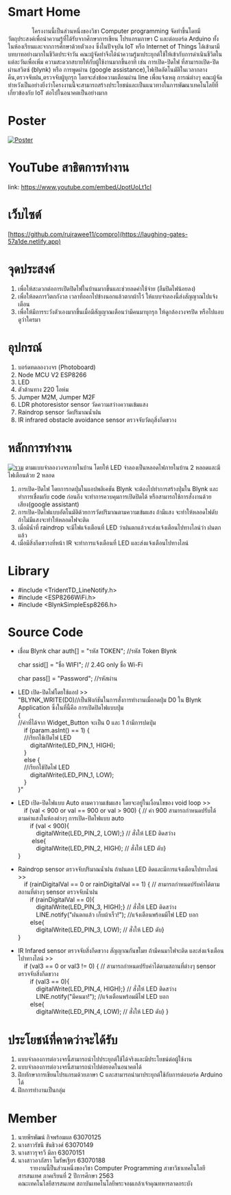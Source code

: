# Smart Home
&emsp;&emsp;&emsp;&emsp;โครงงานนี้เป็นส่วนหนึ่งของวิชา Computer programming จัดทำขึ้นโดยมีวัตถุประสงค์เพื่อนำความรู้ที่ได้รับจากศึกษาการเขียน
โปรแกรมภาษา C และต่อบอร์ด Arduino ทั้งในห้องเรียนและจากการศึกษาด้วยตัวเอง ซึ่งในปัจจุบัน IoT หรือ Internet of Things 
ได้เข้ามามีบทบาทอย่างมากในชีวิตประจำวัน คณะผู้จัดทำจึงได้นำความรู้มาประยุกต์ใช้ให้เข้ากับการดำเนินชีวิตในแต่ละวันเพื่อเพิ่ม
ความสะดวกสบายให้กับผู้ใช้งานมากขึ้นอาทิ เช่น การเปิด-ปิดไฟ ที่สามารถเปิด-ปิด ผ่านสวิตซ์ (blynk) หรือ การพูดผ่าน
(google assistance),ไฟเปิดอัตโนมัติในเวลากลางคืน,ตรวจจับฝน,ตรวจจับผู้บุกรุก โดยจะส่งข้อความเตือนผ่าน line เพื่อแจ้งเหตุ
การณ์ต่างๆ คณะผู้จัดทำหวังเป็นอย่างยิ่งว่าโครงงานนี้จะสามารถสร้างประโยชน์และเป็นแนวทางในการพัฒนาเทคโนโลยีที่เกี่ยวข้องกับ
IoT ต่อไปในอนาคตเป็นอย่างมาก
# Poster
[![Poster][poster]](https://github.com/rujrawee11/compro/blob/main/image/Poster.jpg)
# YouTube สาธิตการทำงาน
link: https://www.youtube.com/embed/JpotUoLt1cI
# เว็บไซต์
[https://github.com/rujrawee11/compro](https://laughing-gates-57a1de.netlify.app)
# จุดประสงค์
1.	เพื่อให้สะดวกต่อการเปิดปิดไฟในบ้านมากขึ้นและช่วยลดค่าใช้จ่าย (ลืมปิดไฟน้อยลง)
2.	เพื่อให้ลดการวิตกกังวล เวลาที่ออกไปข้างนอกแล้วตากผ้าไว้ ให้แบบจำลองนี้ส่งสัญญาณไปแจ้งเตือน
3.	เพื่อให้มีการระวังตัวเองมากขึ้นเมื่อมีสัญญาณเตือนว่ามีคนมาบุกรุก ให้ดูกล้องวงจรปิด หรือไปแอบดูว่าใครมา
# อุปกรณ์
1. บอร์ดทดลองวงจร (Photoboard) 
2. Node MCU V2 ESP8266
3. LED
4. ตัวต้านทาง 220 โอห์ม
5. Jumper M2M, Jumper M2F
6. LDR photoresistor sensor วัดความสว่างความเข้มแสง
7. Raindrop sensor วัดปริมาณน้ำฝน
8. IR infrared obstacle avoidance sensor ตรวจจับวัตถุสิ่งกีดขวาง
# หลักการทำงาน
[![รวม][all]](https://github.com/rujrawee11/compro/blob/main/image/รวม.jpg)
ตามแบบจำลองวงจรภายในบ้าน โดยให้ LED จำลองเป็นหลอดไฟภายในบ้าน 2 หลอดและมีไฟเตือนด้วย 2 หลอด 

1. การเปิด-ปิดไฟ โดยการกดปุ่มในแอปพลิเคชัน Blynk จะต้องไปทำการสร้างปุ่มใน Blynk  และทำการเชื่อมกับ code ก่อนถึง
จะทำการควบคุมการเปิดปิดได้ หรือสามารถใช้การสั่งงานด้วยเสียง(google assistant)
2. การเปิด-ปิดไฟแบบอัตโนมัติด้วยการวัดปริมาณตามความเข้มแสง ถ้ามีแสง จะทำให้หลอดไฟดับ ถ้าไม่มีแสงจะทำให้หลอดไฟจะติด 
3. เมื่อมีน้ำที่ raindrop จะมีไฟแจ้งเตือนที่ LED ว่าฝนตกแล้วจะส่งแจ้งเตือนไปทางไลน์ว่า ฝนตกแล้ว 	
4. เมื่อมีสิ่งกีดขวางที่หน้า IR จะทำการแจ้งเตือนที่ LED และส่งแจ้งเตือนไปทางไลน์
# Library
- #include <TridentTD_LineNotify.h>
- #include <ESP8266WiFi.h>
- #include <BlynkSimpleEsp8266.h>
# Source Code
- เชื่อม Blynk
  char auth[] = "รหัส TOKEN";   //รหัส Token Blynk

  char ssid[] = "ชื่อ WIFI"; // 2.4G only ชื่อ Wi-Fi

  char pass[] = "Password"; //รหัสผ่าน

- LED เปิด-ปิดไฟโดยใช้แอป >><br />
  "BLYNK_WRITE(D0)//เป็นฟังก์ชันในการสั่งการทำงานเมื่อกดปุ่ม D0 ใน Blynk Application ซึ่งในที่นี้คือ การเปิดปิดไฟแบบปุ่ม<br />
{ <br />
  //ค่าที่ได้จาก Widget_Button จะเป็น 0 และ 1 ถ้ามีการปดปุ่ม<br />
  &emsp;if (param.asInt() == 1) {<br />
    &emsp;//เรียกใช้เปิดไฟ LED<br />
    &emsp;&emsp;digitalWrite(LED_PIN_1, HIGH); <br />
  &emsp;}<br />
  &emsp;else {<br />
    &emsp;//เรียกใช้ปิดไฟ LED<br />
    &emsp;&emsp;digitalWrite(LED_PIN_1, LOW);<br />
  &emsp;}<br />
}"<br />

- LED เปิด-ปิดไฟแบบ Auto ตามคววามเข้มแสง โดยจะอยู่ในเงื่อนไขของ void loop >><br />
  &emsp;if (val < 900 or val == 900 or val > 900) { // ค่า 900 สามารถกำหนดปรับได้ตามค่าแสงในห้องต่างๆ การเปิด-ปิดไฟแบบ auto<br />
    &emsp;&emsp;if (val < 900){<br />
      &emsp;&emsp;&emsp;digitalWrite(LED_PIN_2, LOW);} // สั่งให้ LED ติดสว่าง<br />
   &emsp; &emsp;else{<br />
      &emsp;&emsp;&emsp;digitalWrite(LED_PIN_2, HIGH); // สั่งให้ LED ดับ}<br />
  }<br />

- Raindrop sensor ตรวจจับปริมาณน้ำฝน ถ้าฝนตก LED ติดและมีการแจ้งเตือนไปทางไลน์ >><br />
  &emsp;if (rainDigitalVal == 0 or rainDigitalVal == 1) { // สามารถกำหนดปรับค่าได้ตามสถานที่ต่างๆ sensor ตรวจจับน้ำฝน<br />
    &emsp;&emsp;if (rainDigitalVal == 0){<br />
      &emsp;&emsp;&emsp;digitalWrite(LED_PIN_3, HIGH);} // สั่งให้ LED ติดสว่าง<br />
      &emsp;&emsp;&emsp;LINE.notify("ฝนตกแล้ว เก็บผ้าเร็ว!"); //แจ้งเตือนพร้อมมีไฟ LED บอก<br />
    &emsp;&emsp;else{<br />
      &emsp;&emsp;&emsp;digitalWrite(LED_PIN_3, LOW); // สั่งให้ LED ดับ}<br />
  }<br />

- IR Infared sensor ตรวจจับสิ่งกีดขวาง สัญญาณกันขโมย ถ้ามีคนมาไฟจะติด และส่งแจ้งเตือนไปาทางไลน์ >><br />
  &emsp;if (val3 == 0 or val3 != 0) { // สามารถกำหนดปรับค่าได้ตามสถานที่ต่างๆ sensor ตรวจจับสิ่งกีดขวาง<br />
    &emsp;&emsp;if (val3 == 0){<br />
      &emsp;&emsp;&emsp;digitalWrite(LED_PIN_4, HIGH);} // สั่งให้ LED ติดสว่าง<br />
      &emsp;&emsp;&emsp;LINE.notify("มีคนมา!"); //แจ้งเตือนพร้อมมีไฟ LED บอก<br />
    &emsp;&emsp;else{<br />
      &emsp;&emsp;&emsp;digitalWrite(LED_PIN_4, LOW); // สั่งให้ LED ดับ}
  }
# ประโยชน์ที่คาดว่าจะได้รับ
1.	แบบจำลองการต่อวงจรนี้สามารถนำไปประยุกต์ใช้ได้จริงและมีประโยชน์ต่อผู้ใช้งาน
2.	แบบจำลองการต่อวงจรนี้สามารถนำไปต่อยอดในอนาคตได้
3.	ฝึกทักษาการเขียนโปรแกรมด้วยภาษา C และสามารถนำมาประยุกต์ใช้กับการต่อบอร์ด Arduino ได้
4.	ฝึกการทำงานเป็นกลุ่ม
# Member
1.	นายพีรพัฒน์ กิจพร้อมผล 63070125
2.	นางสาวรัชนี ขันธิวงศ์ 63070149
3.	นางสาวรุจรวี มีลา 63070151
4.	นางสาวอาภัสรา โมรัษเฐียร 63070188<br />
&emsp;&emsp;รายงานนี้ป็นส่วนหนึ่งของวิชา Computer Programming สาขาวิชาเทคโนโลยีสารสนเทศ ภาคเรียนที่ 2 ปีการศึกษา 2563<br />
คณะเทคโนโลยีสารสนเทศ สถาบันเทคโนโลยีพระจอมเกล้าเจ้าคุณทหารลาดกระบัง

[poster]:https://github.com/rujrawee11/compro/blob/main/image/Poster.jpg
[all]:https://github.com/rujrawee11/compro/blob/main/image/รวม.jpg
